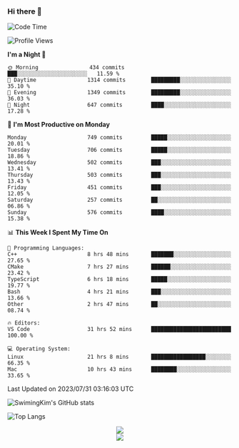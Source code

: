 ### Hi there 👋

<!--START_SECTION:waka-->
![Code Time](http://img.shields.io/badge/Code%20Time-75%20hrs%2049%20mins-blue)

![Profile Views](http://img.shields.io/badge/Profile%20Views-297-blue)

**I'm a Night 🦉** 

```text
🌞 Morning                434 commits         ███░░░░░░░░░░░░░░░░░░░░░░   11.59 % 
🌆 Daytime                1314 commits        █████████░░░░░░░░░░░░░░░░   35.10 % 
🌃 Evening                1349 commits        █████████░░░░░░░░░░░░░░░░   36.03 % 
🌙 Night                  647 commits         ████░░░░░░░░░░░░░░░░░░░░░   17.28 % 
```
📅 **I'm Most Productive on Monday** 

```text
Monday                   749 commits         █████░░░░░░░░░░░░░░░░░░░░   20.01 % 
Tuesday                  706 commits         █████░░░░░░░░░░░░░░░░░░░░   18.86 % 
Wednesday                502 commits         ███░░░░░░░░░░░░░░░░░░░░░░   13.41 % 
Thursday                 503 commits         ███░░░░░░░░░░░░░░░░░░░░░░   13.43 % 
Friday                   451 commits         ███░░░░░░░░░░░░░░░░░░░░░░   12.05 % 
Saturday                 257 commits         ██░░░░░░░░░░░░░░░░░░░░░░░   06.86 % 
Sunday                   576 commits         ████░░░░░░░░░░░░░░░░░░░░░   15.38 % 
```


📊 **This Week I Spent My Time On** 

```text
💬 Programming Languages: 
C++                      8 hrs 48 mins       ███████░░░░░░░░░░░░░░░░░░   27.65 % 
CMake                    7 hrs 27 mins       ██████░░░░░░░░░░░░░░░░░░░   23.42 % 
TypeScript               6 hrs 18 mins       █████░░░░░░░░░░░░░░░░░░░░   19.77 % 
Bash                     4 hrs 21 mins       ███░░░░░░░░░░░░░░░░░░░░░░   13.66 % 
Other                    2 hrs 47 mins       ██░░░░░░░░░░░░░░░░░░░░░░░   08.74 % 

🔥 Editors: 
VS Code                  31 hrs 52 mins      █████████████████████████   100.00 % 

💻 Operating System: 
Linux                    21 hrs 8 mins       █████████████████░░░░░░░░   66.35 % 
Mac                      10 hrs 43 mins      ████████░░░░░░░░░░░░░░░░░   33.65 % 
```


 Last Updated on 2023/07/31 03:16:03 UTC
<!--END_SECTION:waka-->

![SwimingKim's GitHub stats](https://github-readme-stats.vercel.app/api?username=swimingkim&show_icons=true&theme=default&count_private=true&rank_icon=github&card_width=495)

![Top Langs](https://github-readme-stats.vercel.app/api/top-langs/?username=swimingkim&layout=compact&langs_count=10&card_width=495)

<div align="center"> 
  <img align="center" src="https://github-readme-stats.vercel.app/api?username=swimingkim&show_icons=true&theme=default&count_private=true&rank_icon=github&card_width=495" />
</div>
<div align="center"> 
  <img align="center" src="https://github-readme-stats.vercel.app/api/top-langs/?username=swimingkim&layout=compact&langs_count=10&card_width=495" />
</div>

<!-- ![SwimingKim's GitHub stats](https://github-readme-stats.vercel.app/api?username=swimingkim&show_icons=true&theme=default&count_private=true&rank_icon=github&card_width=495)

![Top Langs](https://github-readme-stats.vercel.app/api/top-langs/?username=swimingkim&layout=compact&langs_count=10&card_width=495)

[![SwimingKim's wakatime stats](https://github-readme-stats.vercel.app/api/wakatime?username=swimingkim)](https://github.com/anuraghazra/github-readme-stats) -->

<!--
**SwimingKim/SwimingKim** is a ✨ _special_ ✨ repository because its `README.md` (this file) appears on your GitHub profile.

Here are some ideas to get you started:

- 🔭 I’m currently working on ...
- 🌱 I’m currently learning ...
- 👯 I’m looking to collaborate on ...
- 🤔 I’m looking for help with ...
- 💬 Ask me about ...
- 📫 How to reach me: ...
- 😄 Pronouns: ...
- ⚡ Fun fact: ...
-->
